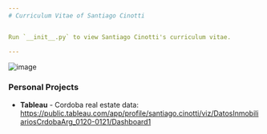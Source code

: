 ```yaml
---
# Curriculum Vitae of Santiago Cinotti


Run `__init__.py` to view Santiago Cinotti's curriculum vitae.

---
```


![image](https://drive.google.com/file/d/19-IODSMCaFuO61pw_xLeE6DM9lVW-Nfd/view?usp=sharing)


### Personal Projects

* **Tableau** - Cordoba real estate data: https://public.tableau.com/app/profile/santiago.cinotti/viz/DatosInmobiliariosCrdobaArg_0120-0121/Dashboard1
